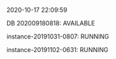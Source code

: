2020-10-17 22:09:59

DB 202009180818: AVAILABLE

instance-20191031-0807: RUNNING

instance-20191102-0631: RUNNING